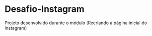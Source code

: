 # Desafio-Instagram
Projeto desenvolvido durante o módulo (Recriando a página inicial do Instagram)
